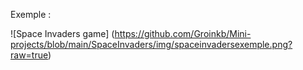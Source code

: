 Exemple :

![Space Invaders game] (https://github.com/Groinkb/Mini-projects/blob/main/SpaceInvaders/img/spaceinvadersexemple.png?raw=true)